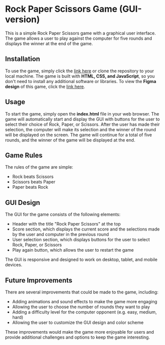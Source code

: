 # Rock Paper Scissors Game (GUI-version)
This is a simple Rock Paper Scissors game with a graphical user interface. The game allows a user to play against the computer for five rounds and displays the winner at the end of the game.

## Installation
To use the game, simply click the [link here](https://phuchoang2603.github.io/odin-rock-paper-scissors/) or clone the repository to your local machine. The game is built with **HTML, CSS, and JavaScript**, so you don't need to install any additional software or libraries. To view the **Figma design** of this game, click the [link here](https://www.figma.com/file/PtQIaUZgrolr8Kmej9Qz22/The-Odin-Project?node-id=0%3A1&t=lPKumMZn3xMCQAIH-1).

## Usage
To start the game, simply open the **index.html** file in your web browser. The game will automatically start and display the GUI with buttons for the user to select their choice of Rock, Paper, or Scissors. After the user has made their selection, the computer will make its selection and the winner of the round will be displayed on the screen. The game will continue for a total of five rounds, and the winner of the game will be displayed at the end.

## Game Rules
The rules of the game are simple:

- Rock beats Scissors
- Scissors beats Paper
- Paper beats Rock

## GUI Design
The GUI for the game consists of the following elements:

- Header with the title "Rock Paper Scissors" at the top
- Score section, which displays the current score and the selections made by the user and computer in the previous round
- User selection section, which displays buttons for the user to select Rock, Paper, or Scissors
- Play again button, which allows the user to restart the game

The GUI is responsive and designed to work on desktop, tablet, and mobile devices.

## Future Improvements
There are several improvements that could be made to the game, including:

- Adding animations and sound effects to make the game more engaging
- Allowing the user to choose the number of rounds they want to play
- Adding a difficulty level for the computer opponent (e.g. easy, medium, hard)
- Allowing the user to customize the GUI design and color scheme

These improvements would make the game more enjoyable for users and provide additional challenges and options to keep the game interesting.